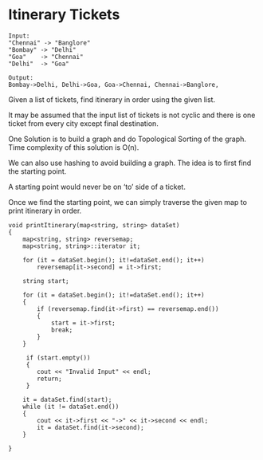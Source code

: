 # Itinerary Tickets

```
Input:
"Chennai" -> "Banglore"
"Bombay" -> "Delhi"
"Goa"    -> "Chennai"
"Delhi"  -> "Goa"

Output: 
Bombay->Delhi, Delhi->Goa, Goa->Chennai, Chennai->Banglore,
```

Given a list of tickets, find itinerary in order using the given list.

It may be assumed that the input list of tickets is not cyclic and there is one ticket from every city except final destination.

One Solution is to build a graph and do Topological Sorting of the graph. Time complexity of this solution is O(n).

We can also use hashing to avoid building a graph. The idea is to first find the starting point.

A starting point would never be on ‘to’ side of a ticket. 

Once we find the starting point, we can simply traverse the given map to print itinerary in order.
                              

```
void printItinerary(map<string, string> dataSet) 
{ 
    map<string, string> reversemap; 
    map<string, string>::iterator it; 
  
    for (it = dataSet.begin(); it!=dataSet.end(); it++) 
        reversemap[it->second] = it->first; 
  
    string start; 
  
    for (it = dataSet.begin(); it!=dataSet.end(); it++) 
    { 
        if (reversemap.find(it->first) == reversemap.end()) 
        { 
            start = it->first; 
            break; 
        } 
    } 
  
     if (start.empty()) 
     { 
        cout << "Invalid Input" << endl; 
        return; 
     } 
  
    it = dataSet.find(start); 
    while (it != dataSet.end()) 
    { 
        cout << it->first << "->" << it->second << endl; 
        it = dataSet.find(it->second); 
    } 
  
} 
```